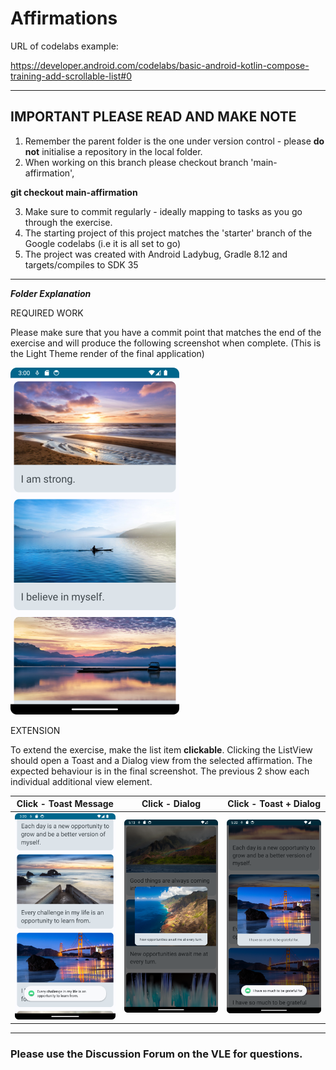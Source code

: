 # Affirmations

URL of codelabs example:

https://developer.android.com/codelabs/basic-android-kotlin-compose-training-add-scrollable-list#0

---

## IMPORTANT PLEASE READ AND MAKE NOTE

1. Remember the parent folder is the one under version control - please **do not** initialise a repository in the local folder.
2. When working on this branch please checkout branch 'main-affirmation', 

**git checkout main-affirmation**

3. Make sure to commit regularly - ideally mapping to tasks as you go through the exercise.
4. The starting project of this project matches the 'starter' branch of the Google codelabs (i.e it is all set to go)
5. The project was created with Android Ladybug, Gradle 8.12 and targets/compiles to SDK 35

---
***Folder Explanation***

REQUIRED WORK

Please make sure that you have a commit point that matches the end of the exercise and will produce the following 
screenshot when complete. (This is the Light Theme render of the final application)

![affirmation screen shot](../images/affirmation-end.png)

EXTENSION

To extend the exercise, make the list item **clickable**. Clicking the ListView should open a Toast and a Dialog view 
from the selected affirmation. The expected behaviour is in the final screenshot. The previous 2 show each individual 
additional view element.


|            **Click - Toast Message**             |                **Click - Dialog**                 |                **Click - Toast + Dialog**                 |
|:------------------------------------------------:|:-------------------------------------------------:|:---------------------------------------------------------:|
| ![toast message](../images/affirmation-ext1.png) | ![dialog message](../images/affirmation-ext2.png) | ![toast + dialog message](../images/affirmation-ext3.png) |



---
### Please use the Discussion Forum on the VLE for questions. ###


